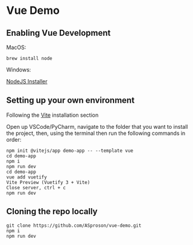 # Vue Demo

## Enabling Vue Development

MacOS:

`brew install node`

Windows:

[NodeJS Installer](https://nodejs.org/en/download/)

## Setting up your own environment

Following the [Vite](https://next.vuetifyjs.com/en/getting-started/installation/) installation section

Open up VSCode/PyCharm, navigate to the folder that you want to install the project, then, using the terminal then run the following commands in order:

```
npm init @vitejs/app demo-app -- --template vue
cd demo-app
npm i
npm run dev
cd demo-app
vue add vuetify
Vite Preview (Vuetify 3 + Vite)
Close server, ctrl + c
npm run dev
```

## Cloning the repo locally

```
git clone https://github.com/ASproson/vue-demo.git
npm i
npm run dev
```
